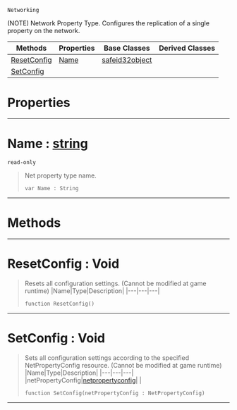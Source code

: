  `Networking`



(NOTE) Network Property Type. Configures the replication of a single property on the network.

|Methods|Properties|Base Classes|Derived Classes|
|---|---|---|---|
|[ ResetConfig](https://github.com/dragonCASTjosh/PlasmaDocs/blob/master/code_reference/class_reference/netpropertytype.markdown#resetconfig-void)|[ Name](https://github.com/dragonCASTjosh/PlasmaDocs/blob/master/code_reference/class_reference/netpropertytype.markdown#name-plasma-engine-documen)|[safeid32object](https://github.com/dragonCASTjosh/PlasmaDocs/blob/master/code_reference/class_reference/safeid32object.markdown)| |
|[ SetConfig](https://github.com/dragonCASTjosh/PlasmaDocs/blob/master/code_reference/class_reference/netpropertytype.markdown#setconfig-void)| | | |


 #  Properties


---  
 #  Name : [string](https://github.com/dragonCASTjosh/PlasmaDocs/blob/master/code_reference/lightning_base_types/string.markdown)

 `read-only`

> Net property type name.
> ``` lang=cpp, name=Lightning
> var Name : String


---  
 #  Methods


---  
 #  ResetConfig : Void

> Resets all configuration settings. (Cannot be modified at game runtime)
> |Name|Type|Description|
> |---|---|---|
> ``` lang=cpp, name=Lightning
> function ResetConfig()
> ``` 


---  
 #  SetConfig : Void

> Sets all configuration settings according to the specified NetPropertyConfig resource. (Cannot be modified at game runtime)
> |Name|Type|Description|
> |---|---|---|
> |netPropertyConfig|[netpropertyconfig](https://github.com/dragonCASTjosh/PlasmaDocs/blob/master/code_reference/class_reference/netpropertyconfig.markdown)| |
> ``` lang=cpp, name=Lightning
> function SetConfig(netPropertyConfig : NetPropertyConfig)
> ``` 


---  
 

 